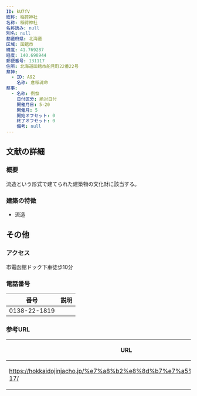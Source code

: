 ```yaml
---
ID: kU7fV
総称: 稲荷神社
名称: 稲荷神社
名称読み: null
別名: null
都道府県: 北海道
区域: 函館市
緯度: 41.769287
経度: 140.698944
郵便番号: 131117
住所: 北海道函館市船見町22番22号
祭神:
  - ID: A92
    名称: 倉稲魂命
祭事:
  - 名称: 例祭
    日付区分: 絶対日付
    開催月日: 5-20
    開催月: 5
    開始オフセット: 0
    終了オフセット: 0
    備考: null
---
```


## 文献の詳細

### 概要

流造という形式で建てられた建築物の文化財に該当する。

### 建築の特徴

- 流造

## その他

### アクセス

市電函館ドック下車徒歩10分

### 電話番号

| 番号         | 説明 |
| ------------ | ---- |
| 0138-22-1819 |      |

### 参考URL

| URL                                                                  | 説明   |
| -------------------------------------------------------------------- | ------ |
| https://hokkaidojinjacho.jp/%e7%a8%b2%e8%8d%b7%e7%a5%9e%e7%a4%be-17/ | 神社庁 |
